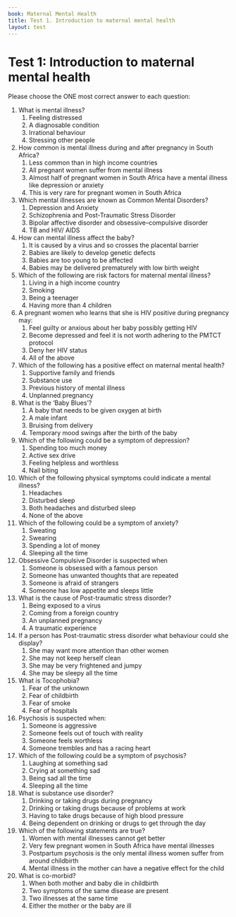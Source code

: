 ```yaml
---
book: Maternal Mental Health
title: Test 1. Introduction to maternal mental health
layout: test
---
```


# Test 1: Introduction to maternal mental health

Please choose the ONE most correct answer to each question:

1.	What is mental illness?
	1.	Feeling distressed
	1.	A diagnosable condition
	1.	Irrational behaviour
	1.	Stressing other people
2.	How common is mental illness during and after pregnancy in South Africa?
	1.	Less common than in high income countries
	1.	All pregnant women suffer from mental illness
	1.	Almost half of pregnant women in South Africa have a mental illness like depression or anxiety
	1.	This is very rare for pregnant women in South Africa
3.	Which mental illnesses are known as Common Mental Disorders? 
	1.	Depression and Anxiety
	1.	Schizophrenia and Post-Traumatic Stress Disorder
	1.	Bipolar affective disorder and obsessive–compulsive disorder
	1.	TB and HIV/ AIDS
4.	How can mental illness affect the baby?
	1.	It is caused by a virus and so crosses the placental barrier
	1.	Babies are likely to develop genetic defects
	1.	Babies are too young to be affected
	1.	Babies may be delivered prematurely with low birth weight
5.	Which of the following are risk factors for maternal mental illness?
	1.	Living in a high income country
	1.	Smoking
	1.	Being a teenager
	1.	Having more than 4 children 
6.	A pregnant women who learns that she is HIV positive during pregnancy may:
	1.	Feel guilty or anxious about her baby possibly getting HIV
	1.	Become depressed and feel it is not worth adhering to the PMTCT protocol
	1.	Deny her HIV status 
	1.	All of the above
7.	Which of the following has a positive effect on maternal mental health?
	1.	Supportive family and friends
	1.	Substance use
	1.	Previous history of mental illness
	1.	Unplanned pregnancy
8.	What is the ‘Baby Blues’?
	1.	A baby that needs to be given oxygen at birth
	1.	A male infant 
	1.	Bruising from delivery
	1.	Temporary mood swings after the birth of the baby
9.	Which of the following could be a symptom of depression?
	1.	Spending too much money
	1.	Active sex drive
	1.	Feeling helpless and worthless
	1.	Nail biting
10.	Which of the following physical symptoms could indicate a mental illness?
	1.	Headaches
	1.	Disturbed sleep
	1.	Both headaches and disturbed sleep
	1.	None of the above
11.	Which of the following could be a symptom of anxiety?
	1.	Sweating
	1.	Swearing
	1.	Spending a lot of money
	1.	Sleeping all the time 
12.	Obsessive Compulsive Disorder is suspected when
	1.	Someone is obsessed with a famous person
	1.	Someone has unwanted thoughts that are repeated
	1.	Someone is afraid of strangers
	1.	Someone has low appetite and sleeps little 
13.	What is the cause of Post-traumatic stress disorder? 
	1.	Being exposed to a virus
	1.	Coming from a foreign country
	1.	An unplanned pregnancy
	1.	A traumatic experience 
14.	If a person has Post-traumatic stress disorder what behaviour could she display?
	1.	She may want more attention than other women
	1.	She may not keep herself clean
	1.	She may be very frightened and jumpy
	1.	She may be sleepy all the time
15.	What is Tocophobia?
	1.	Fear of the unknown
	1.	Fear of childbirth
	1.	Fear of smoke
	1.	Fear of hospitals 
16.	Psychosis is suspected when:
	1.	Someone is aggressive
	1.	Someone feels out of touch with reality
	1.	Someone feels worthless
	1.	Someone trembles and has a racing heart
17.	Which of the following could be a symptom of psychosis?
	1.	Laughing at something sad
	1.	Crying at something sad
	1.	Being sad all the time
	1.	Sleeping all the time 
18.	What is substance use disorder?
	1.	Drinking or taking drugs during pregnancy
	1.	Drinking or taking drugs because of problems at work
	1.	Having to take drugs because of high blood pressure
	1.	Being dependent on drinking or drugs to get through the day
19.	Which of the following statements are true?
	1.	Women with mental illnesses cannot get better
	1.	Very few pregnant women in South Africa have mental illnesses
	1.	Postpartum psychosis is the only mental illness women suffer from around childbirth
	1.	Mental illness in the mother can have a negative effect for the child 
20.	What is co-morbid?
	1.	When both mother and baby die in childbirth
	1.	Two symptoms of the same disease are present
	1.	Two illnesses at the same time
	1.	Either the mother or the baby are ill